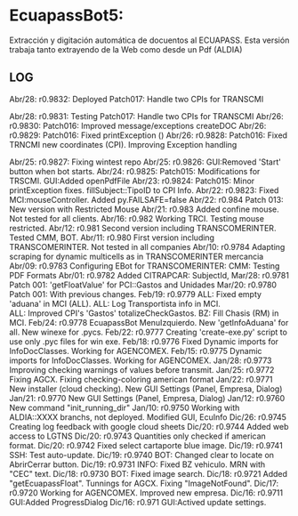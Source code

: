# EcuapassBot5: 
Extracción y digitación automática de docuentos al ECUAPASS.
Esta versión trabaja tanto extrayendo de la Web como desde un Pdf (ALDIA)

## LOG
Abr/28: r0.9832: Deployed Patch017: Handle two CPIs for TRANSCMI

Abr/28: r0.9831: Testing Patch017: Handle two CPIs for TRANSCMI
Abr/26: r0.9830: Patch016: Improved message/exceptions createDOC
Abr/26: r0.9829: Patch016: Fixed printException ()
Abr/26: r0.9828: Patch016: Fixed TRNCMI new coordinates (CPI). Improving Exception handling

Abr/25: r0.9827: Fixing wintest repo 
Abr/25: r0.9826: GUI:Removed 'Start' button when bot starts.
Abr/24: r0.9825: Patch015: Modifications for TRSCMI. GUI:Added openPdfFile
Abr/23: r0.9824: Patch015: Minor printException fixes. fillSubject::TipoID to CPI Info.
Abr/22: r0.9823: Fixed MCI:mouseController. Added py.FAILSAFE=false
Abr/22: r0.984  Patch 013: New version with Restricted Mouse
Abr/21: r0.983  Added confine mouse. Not tested for all clients.
Abr/16: r0.982  Working TRCI. Testing mouse restricted.
Abr/12: r0.981  Second version including TRANSCOMERINTER. Tested CMM, BOT.
Abr/11: r0.980  First version including TRANSCOMERINTER. Not tested in all companies
Abr/10: r0.9784 Adapting scraping for dynamic multicells as in TRANSCOMERINTER mercancia
Abr/09: r0.9783 Configuring EBot for TRANSCOMERINTER: CMM: Testing PDF Formats
Abr/01: r0.9782 Added CITRAPCAR: SubjectId,
Mar/28: r0.9781 Patch 001: 'getFloatValue' for PCI::Gastos and Unidades
Mar/20: r0.9780 Patch 001: With previous changes.
Feb/19: r0.9779 ALL: Fixed empty 'aduana' in MCI (ALL). ALL: Log Transportista info in MCI.  
                ALL: Improved CPI's 'Gastos' totalizeCheckGastos. BZ: Fill Chasis (RM) in MCI.
Feb/24: r0.9778 EcuapassBot MenuIzquierdo. New 'getInfoAduana' for all. New winexe for .pycs.
Feb/22: r0.9777 Creating 'create-exe.py' script to use only .pyc files for win exe.
Feb/18: r0.9776 Fixed Dynamic imports for InfoDocClasses. Working for AGENCOMEX.
Feb/15: r0.9775 Dynamic imports for InfoDocClasses. Working for AGENCOMEX.
Jan/28: r0.9773 Improving checking warnings of values before transmit.
Jan/25: r0.9772 Fixing AGCX. Fixing checking-coloring american format
Jan/22: r0.9771 New installer (cloud checking). New GUI Settings (Panel, Empresa, Dialog)
Jan/21: r0.9770 New GUI Settings (Panel, Empresa, Dialog)
Jan/12: r0.9760 New command "init_running_dir"
Jan/10: r0.9750 Working with ALDIA::XXXX branchs, not deployed. Modified GUI, EcuInfo
Dic/26: r0.9745 Creating log feedback with google cloud sheets
Dic/20: r0.9744 Added web access to LGTNS
Dic/20: r0.9743 Quantities only checked if american format.
Dic/20: r0.9742 Fixed select cartaporte blue image.
Dic/19: r0.9741 SSH: Test auto-update.
Dic/19: r0.9740 BOT: Changed clear to locate on AbrirCerrar button.
Dic/19: r0.9731 INFO: Fixed BZ vehiculo. MRN with "CEC" text.
Dic/18: r0.9730 BOT: Fixed image search.
Dic/18: r0.9721 Added "getEcuapassFloat". Tunnings for AGCX. Fixing "ImageNotFound".
Dic/17: r0.9720 Working for AGENCOMEX. Improved new empresa. 
Dic/16: r0.9711 GUI:Added ProgressDialog
Dic/16: r0.971  GUI:Actived update settings.
